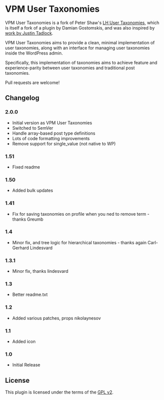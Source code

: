 # VPM User Taxonomies

VPM User Taxonomies is a fork of Peter Shaw's [LH User Taxonomies](https://github.com/shawfactor/lh-user-taxonomies), which is itself a fork of a plugin by Damian Gostomskis, and was also inspired by [work by Justin Tadlock](http://justintadlock.com/archives/2011/10/20/custom-user-taxonomies-in-wordpress).

VPM User Taxonomies aims to provide a clean, minimal implementation of user taxonomies, along with an interface for managing user taxonomies inside the WordPress admin.

Specifically, this implementation of taxonomies aims to achieve feature and experience-parity between user taxonomies and traditional post taxonomies.

Pull requests are welcome!

## Changelog

### 2.0.0
+ Initial version as VPM User Taxonomies
+ Switched to SemVer
+ Handle array-based post type definitions
+ Lots of code formatting improvements
+ Remove support for single_value (not native to WP)

### 1.51
+ Fixed readme

### 1.50
+ Added bulk updates

### 1.41
+ Fix for saving taxonomies on profile when you ned to remove term - thanks Greumb

### 1.4
+ Minor fix, and tree logic for hierarchical taxonomies - thanks again Carl-Gerhard Lindesvard

### 1.3.1
+ Minor fix, thanks lindesvard

### 1.3
+ Better readme.txt

### 1.2
+ Added various patches, props nikolaynesov

### 1.1
+ Added icon

### 1.0
+ Initial Release

## License

This plugin is licensed under the terms of the [GPL v2](https://www.gnu.org/licenses/old-licenses/gpl-2.0.en.html).
